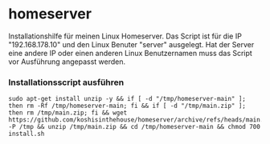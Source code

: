 # homeserver
Installationshilfe für meinen Linux Homeserver.
Das Script ist für die IP "192.168.178.10" und den Linux Benuter "server" ausgelegt.
Hat der Server eine andere IP oder einen anderen Linux Benutzernamen muss das Script vor Ausführung angepasst werden.

### Installationsscript ausführen
	sudo apt-get install unzip -y && if [ -d "/tmp/homeserver-main" ]; then rm -Rf /tmp/homeserver-main; fi && if [ -d "/tmp/main.zip" ]; then rm /tmp/main.zip; fi && wget https://github.com/koshisinthehouse/homeserver/archive/refs/heads/main.zip -P /tmp && unzip /tmp/main.zip && cd /tmp/homeserver-main && chmod 700 install.sh



